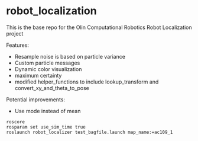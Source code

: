 # robot_localization
This is the base repo for the Olin Computational Robotics Robot Localization project

Features:
+ Resample noise is based on particle variance
+ Custom particle messages
+ Dynamic color visualization
+ maximum certainty
+ modified helper_functions to include lookup_transform and convert_xy_and_theta_to_pose

Potential improvements:
+ Use mode instead of mean 


```
roscore
rosparam set use_sim_time true
roslaunch robot_localizer test_bagfile.launch map_name:=ac109_1
```
